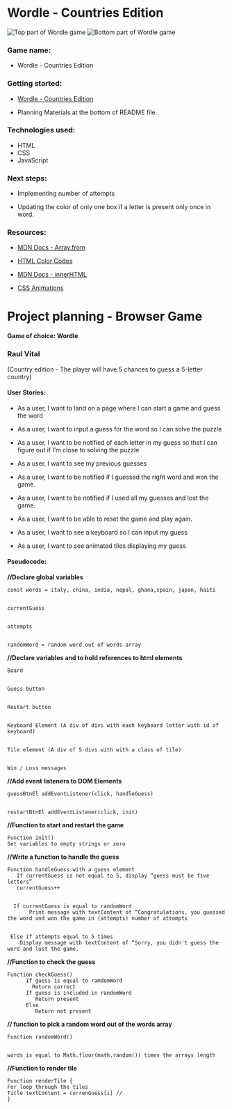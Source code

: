 # Wordle - Countries Edition
![Top part of Wordle game](https://i.imgur.com/apjGm4V.png)
![Bottom part of Wordle game](https://i.imgur.com/AIZRWO4.png)

### Game name: 
* Wordle - Countries Edition

### Getting started:

* [Wordle - Countries Edition](https://raul-vital.github.io/wordle-game/)

* Planning Materials at the bottom of README file. 

### Technologies used: 

* HTML
* CSS 
* JavaScript

### Next steps: 
* Implementing number of attempts

* Updating the color of only one box if a letter is present only once in word. 

### Resources: 
* [MDN Docs - Array.from](https://developer.mozilla.org/en-US/docs/Web/JavaScript/Reference/Global_Objects/Array/from)

* [HTML Color Codes](https://htmlcolorcodes.com/)

* [MDN Docs - innerHTML](https://developer.mozilla.org/en-US/docs/Web/API/Element/innerHTML)

* [CSS Animations](https://www.w3schools.com/css/css3_animations.asp)






# Project planning - Browser Game
#### Game of choice: Wordle
### Raul Vital


(Country edition - The player will have 5 chances to guess a 5-letter country)


#### User Stories:
* As a user, I want to land on a page where I can start a game and guess the word


* As a user, I want to input a guess for the word so I can solve the puzzle


* As a user, I want to be notified of each letter in my guess so that I can figure out if I’m close to solving the puzzle


* As a user, I want to see my previous guesses


* As a user, I want to be notified if I guessed the right word and won the game.


* As a user, I want to be notified if I used all my guesses and lost the game.


* As a user, I want to be able to reset the game and play again.


* As a user, I want to see a keyboard so I can input my guess


* As a user, I want to see animated tiles displaying my guess 


#### Pseudocode:


__//Declare global variables__
```
const words = italy, china, india, nepal, ghana,spain, japan, haiti


currentGuess


attempts


randomWord = random word out of words array
```


__//Declare variables and to hold references to html elements__
```
Board


Guess button


Restart button


Keyboard Element (A div of divs with each keyboard letter with id of keyboard)


Tile element (A div of 5 divs with with a class of tile)


Win / Loss messages
```
__//Add event listeners to DOM Elements__
```
guessBtnEl addEventListener(click, handleGuess)


restartBtnEl addEventListener(click, init)

```


__//Function to start and restart the game__
```
Function init()
Set variables to empty strings or zero
```

__//Write a function to handle the guess__
```
Function handleGuess with a guess element
   If currentGuess is not equal to 5, display “guess must be five letters”
   currentGuess++


  If currentGuess is equal to randomWord
       Print message with textContent of “Congratulations, you guessed the word and won the game in (attempts) number of attempts


 Else if attempts equal to 5 times
    Display message with textContent of “Sorry, you didn't guess the word and lost the game.
```




__//Function to check the guess__
```
Function checkGuess()
      If guess is equal to ramdomWord
        Return correct
      If guess is included in randomWord
         Return present
      Else
         Return not present
```


__// function to pick a random word out of the words array__
```
Function randomWord()


words is equal to Math.floor(math.random()) times the arrays length
```


__//Function to render tile__
```
Function renderTile {
For loop through the tiles 
Title textContent = currenGuess[i] //
} 
```
